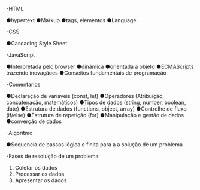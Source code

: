 -HTML

 ●hypertext
 ●Markup
 ●tags, elementos
 ●Language

-CSS

 ●Cascading Style Sheet

-JavaScript

 ●Interpretada pelo browser
 ●dinâmica
 ●orientada a objeto
 ●ECMAScripts trazendo inovaçãoes
 ●Conseitos fundamentais de programação

-Comentarios

 ●Declaração de variáveis (const, let)
 ●Operadores (Atribuição, concatenação, matemáticos)
 ●Tipos de dados (string, number, boolean, date)
 ●Estrutura de dados (functions, object, array)
 ●Controlhe de fluxo (if/else)
 ●Estrutura de repetição (for)
 ●Manipulação e gestão de dados
 ●converção de dados

-Algoritmo

 ●Sequencia de passos lógica e finita para a a solução de um problema

-Fases de resolução de um problema
01. Coletar os dados 
02. Processar os dados 
03. Apresentar os dados
